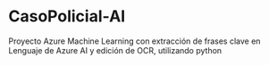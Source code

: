 # CasoPolicial-AI
Proyecto Azure Machine Learning  con extracción de frases clave en Lenguaje de Azure AI y edición de OCR, utilizando python
